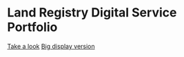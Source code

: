# Land Registry Digital Service Portfolio

[Take a look](http://lr-digital-services.herokuapp.com/)
[Big display version](http://lr-digital-services.herokuapp.com/display)
